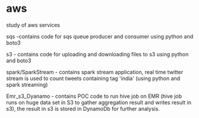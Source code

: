# aws
study of aws services

sqs -contains code for sqs queue producer and consumer using python and boto3

s3 - contains code for uploading and downloading files to s3 using python and boto3

spark/SparkStream - contains spark stream application, real time twitter stream is used to count tweets containing tag 'india' (using                         python and spark streaming)

Emr_s3_Dyanamo - contains POC code to run hive job on EMR (hive job runs on huge data set in S3 to gather aggregation result and writes                    result in s3), the result in s3 is stored in DynamoDb for further analysis.  
